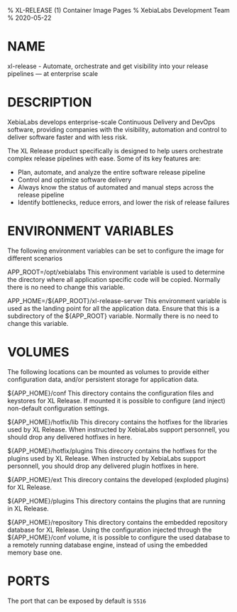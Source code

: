 % XL-RELEASE (1) Container Image Pages
% XebiaLabs Development Team
% 2020-05-22

# NAME
xl-release \- Automate, orchestrate and get visibility into your release pipelines — at enterprise scale

# DESCRIPTION
XebiaLabs develops enterprise-scale Continuous Delivery and DevOps software, providing companies with the visibility, automation and control to deliver software faster and with less risk.

The XL Release product specifically is designed to help users orchestrate complex release pipelines with ease. Some of its key features are:


- Plan, automate, and analyze the entire software release pipeline
- Control and optimize software delivery
- Always know the status of automated and manual steps across the release pipeline
- Identify bottlenecks, reduce errors, and lower the risk of release failures
# ENVIRONMENT VARIABLES
The following environment variables can be set to configure the image for different scenarios

APP_ROOT=/opt/xebialabs
    This environment variable is used to determine the directory where all application specific code will be copied. Normally there is no need to change this variable.

APP_HOME=/${APP_ROOT}/xl-release-server
    This environment variable is used as the landing point for all the application data. Ensure that this is a subdirectory of the ${APP_ROOT} variable. Normally there is no need to change this variable.

# VOLUMES
The following locations can be mounted as volumes to provide either configuration data, and/or persistent storage for application data.

${APP_HOME}/conf
    This directory contains the configuration files and keystores for XL Release. If mounted it is possible to configure (and inject) non-default configuration settings.

${APP_HOME}/hotfix/lib
    This direcory contains the hotfixes for the libraries used by XL Release. When instructed by XebiaLabs support personnell, you should drop any delivered hotfixes in here.

${APP_HOME}/hotfix/plugins
    This direcory contains the hotfixes for the plugins used by XL Release. When instructed by XebiaLabs support personnell, you should drop any delivered plugin hotfixes in here.

${APP_HOME}/ext
    This direcory contains the developed (exploded plugins) for XL Release.

${APP_HOME}/plugins
    This directory contains the plugins that are running in XL Release.

${APP_HOME}/repository
    This directory contains the embedded repository database for XL Release. Using the configuration injected through the ${APP_HOME}/conf volume, it is possible to configure the used database to a remotely running database engine, instead of using the embedded memory base one.

# PORTS
The port that can be exposed by default is `5516`